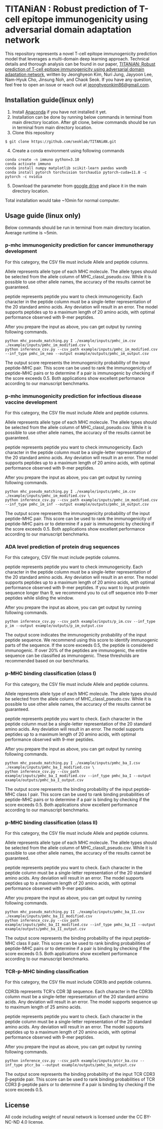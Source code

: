 # TITANiAN : Robust prediction of T-cell epitope immunogenicity using adversarial domain adaptation network
This repository represents a novel T-cell epitope immunogenicity prediction model that leverages a multi-domain deep learning approach. Technical details and thorough analysis can be found in our paper, [TITANiAN: Robust prediction of T-cell epitope immunogenicity using adversarial domain adaptation network](), written by Jeonghyeon Kim, Nuri Jung, Jayyoon Lee, Nam-Hyuk Cho, Jinsung Noh, and Chaok Seok. If you have any question, feel free to open an issue or reach out at jeonghyeonkim86@gmail.com.

## Installation guide(linux only)
1. Install [Anaconda](https://www.anaconda.com/download) if you have not installed it yet.
2. Installation can be done by running below commands in terminal from main directory location. After git clone, below commands should be run in terminal from main directory location.
3. Clone this repository
```
$ git clone https://github.com/seoklab/TITANiAN.git
```
4. Create a conda environment using following commands
```
conda create -n immuno python=3.10
conda activate immuno
conda install numpy matplotlib scikit-learn pandas wandb
conda install pytorch torchvision torchaudio pytorch-cuda=11.8 -c pytorch -c nvidia
```
5. Download the parameter from [google drive](https://drive.google.com/drive/folders/12EqwOtTEX7VCgP3LQIRegpaK1JJiAjjd?usp=sharing) and place it in the main directory location.

Total installation would take ~10min for normal computer.

## Usage guide (linux only)
Below commands should be run in terminal from main directory location. Average runtime is ~5min. 

### p-mhc immunogenicity prediction for cancer immunotherapy development

For this category, the CSV file must include Allele and peptide columns.

Allele represents allele type of each MHC molecule. The allele types should be selected from the allele column of MHC_classI_pseudo.csv. While it is possible to use other allele names, the accuracy of the results cannot be guaranteed.

peptide represents peptide you want to check immunogenicity. Each character in the peptide column must be a single-letter representation of the 20 standard amino acids. Any deviation will result in an error. The model supports peptides up to a maximum length of 20 amino acids, with optimal performance observed with 9-mer peptides.

After you prepare the input as above, you can get output by running following commands.

```
python mhc_pseudo_matching.py I ./example/inputs/pmhc_im.csv ./example/inputs/pmhc_im_modified.csv \
python inference_csv.py --csv_path example/inputs/pmhc_im_modified.csv --inf_type pmhc_im_neo --output example/outputs/pmhc_im_output.csv
```

The output score represents the immunogenicity probability of the input peptide-MHC pair. This score can be used to rank the immunogenicity of peptide-MHC pairs or to determine if a pair is immunogenic by checking if the score exceeds 0.5. Both applications show excellent performance according to our manuscript benchmarks.

### p-mhc immunogenicity prediction for infectious disease vaccine development

For this category, the CSV file must include Allele and peptide columns.

Allele represents allele type of each MHC molecule. The allele types should be selected from the allele column of MHC_classI_pseudo.csv. While it is possible to use other allele names, the accuracy of the results cannot be guaranteed.

peptide represents peptide you want to check immunogenicity. Each character in the peptide column must be a single-letter representation of the 20 standard amino acids. Any deviation will result in an error. The model supports peptides up to a maximum length of 20 amino acids, with optimal performance observed with 9-mer peptides.

After you prepare the input as above, you can get output by running following commands.

```
python mhc_pseudo_matching.py I ./example/inputs/pmhc_im.csv ./example/inputs/pmhc_im_modified.csv \
python inference_csv.py --csv_path example/inputs/pmhc_im_modified.csv --inf_type pmhc_im_inf --output example/outputs/pmhc_im_output.csv
```

The output score represents the immunogenicity probability of the input peptide-MHC pair. This score can be used to rank the immunogenicity of peptide-MHC pairs or to determine if a pair is immunogenic by checking if the score exceeds 0.5. Both applications show excellent performance according to our manuscript benchmarks.

### ADA level prediction of protein drug sequences

For this category, CSV file must include peptide columns.

peptide represents peptide you want to check immunogenicity. Each character in the peptide column must be a single-letter representation of the 20 standard amino acids. Any deviation will result in an error. The model supports peptides up to a maximum length of 20 amino acids, with optimal performance observed with 9-mer peptides. If you want to input protein sequence longer than 9, we recommend you to cut off sequence into 9-mer peptides while sliding the window.

After you prepare the input as above, you can get output by running following commands.

```
python inference_csv.py --csv_path example/inputs/p_im.csv --inf_type p_im --output example/outputs/p_im_output.csv
```

The output score indicates the immunogenicity probability of the input peptide sequence. We recommend using this score to identify immunogenic parts of the sequence. If the score exceeds 0.5, the peptide is considered immunogenic. If over 20% of the peptides are immunogenic, the entire sequence can be classified as immunogenic. These thresholds are recommended based on our benchmarks.

### p-MHC binding classification (class I)

For this category, the CSV file must include Allele and peptide columns.

Allele represents allele type of each MHC molecule. The allele types should be selected from the allele column of MHC_classI_pseudo.csv. While it is possible to use other allele names, the accuracy of the results cannot be guaranteed.

peptide represents peptide you want to check. Each character in the peptide column must be a single-letter representation of the 20 standard amino acids. Any deviation will result in an error. The model supports peptides up to a maximum length of 20 amino acids, with optimal performance observed with 9-mer peptides.

After you prepare the input as above, you can get output by running following commands.

```
python mhc_pseudo_matching.py I ./example/inputs/pmhc_ba_I.csv ./example/inputs/pmhc_ba_I_modified.csv \
python inference_csv.py --csv_path example/inputs/pmhc_ba_I_modified.csv --inf_type pmhc_ba_I --output example/outputs/pmhc_ba_I_output.csv
```


The output score represents the binding probability of the input peptide-MHC class I pair. This score can be used to rank binding probabilities of peptide-MHC pairs or to determine if a pair is binding by checking if the score exceeds 0.5. Both applications show excellent performance according to our manuscript benchmarks.


### p-MHC binding classification (class II)

For this category, the CSV file must include Allele and peptide columns.

Allele represents allele type of each MHC molecule. The allele types should be selected from the allele column of MHC_classII_pseudo.csv. While it is possible to use other allele names, the accuracy of the results cannot be guaranteed.

peptide represents peptide you want to check. Each character in the peptide column must be a single-letter representation of the 20 standard amino acids. Any deviation will result in an error. The model supports peptides up to a maximum length of 20 amino acids, with optimal performance observed with 9-mer peptides.

After you prepare the input as above, you can get output by running following commands.

```
python mhc_pseudo_matching.py II ./example/inputs/pmhc_ba_II.csv ./example/inputs/pmhc_ba_II_modified.csv
python inference_csv.py --csv_path example/inputs/pmhc_ba_II_modified.csv --inf_type pmhc_ba_II --output example/outputs/pmhc_ba_II_output.csv
```

The output score represents the binding probability of the input peptide-MHC class II pair. This score can be used to rank binding probabilities of peptide-MHC pairs or to determine if a pair is binding by checking if the score exceeds 0.5. Both applications show excellent performance according to our manuscript benchmarks.

### TCR-p-MHC binding classification

For this category, the CSV file must include CDR3b and peptide columns.

CDR3b represents TCR's CDR 3β sequence. Each character in the CDR3b column must be a single-letter representation of the 20 standard amino acids. Any deviation will result in an error. The model supports sequence up to maximum length of 25 amino acids.

peptide represents peptide you want to check. Each character in the peptide column must be a single-letter representation of the 20 standard amino acids. Any deviation will result in an error. The model supports peptides up to a maximum length of 20 amino acids, with optimal performance observed with 9-mer peptides.

After you prepare the input as above, you can get output by running following commands.

```
python inference_csv.py --csv_path example/inputs/ptcr_ba.csv --inf_type ptcr_ba --output example/outputs/pmhc_ba_output.csv
```

The output score represents the binding probability of the input TCR CDR3 β-peptide pair. This score can be used to rank binding probabilities of TCR CDR3 β-peptide pairs or to determine if a pair is binding by checking if the score exceeds 0.5.

## License
All code including weight of neural network is licensed under the CC BY-NC-ND 4.0 license. 

